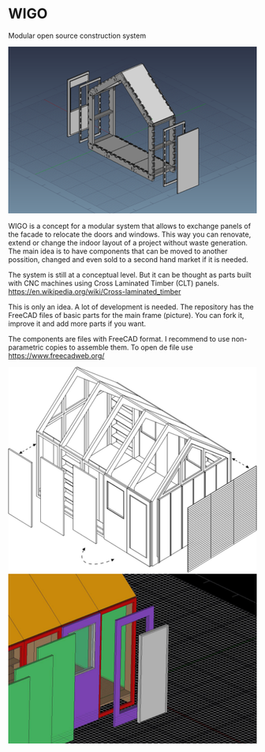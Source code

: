 # WIGO
Modular open source construction system

![](https://github.com/bitacovir/WIGO/blob/main/Images/full%20frame.png)

WIGO is a concept for a modular system that allows to exchange panels of the facade to relocate the doors and windows. 
This way you can renovate, extend or change the indoor layout of a project without waste generation. 
The main idea is to have components that can be moved to another possition, changed and even sold to a second hand market if it is needed.

The system is still at a conceptual level. But it can be thought as parts built with CNC machines using Cross Laminated Timber (CLT) panels.
https://en.wikipedia.org/wiki/Cross-laminated_timber

This is only an idea. A lot of development is needed. The repository has the FreeCAD files of basic parts for the main frame (picture). You can fork it, improve it and add more parts if you want.

The components are files with FreeCAD format. I recommend to use non-parametric copies to assemble them.
To open de file use https://www.freecadweb.org/

![](https://github.com/bitacovir/WIGO/blob/main/Images/proto1.jpg)
![](https://github.com/bitacovir/WIGO/blob/main/Images/Puerta.jpg)

